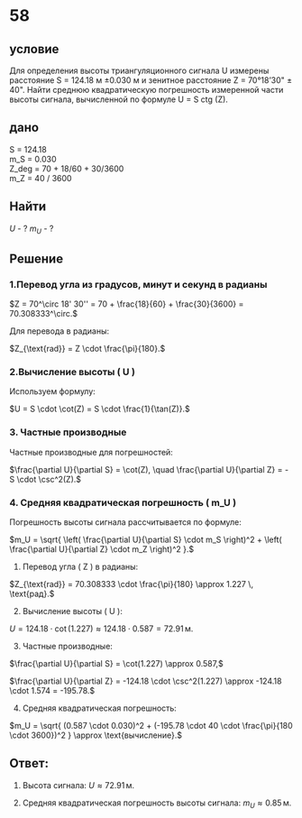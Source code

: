 # 58

## условие

Для определения высоты триангуляционного сигнала U измерены расстояние S = 124.18 м ±0.030 м и зенитное расстояние Z = 70°18’30" ± 40". Найти среднюю квадратическую погрешность измеренной части высоты сигнала, вычисленной по формуле U = S ctg (Z).

## дано

S = 124.18  
m_S = 0.030  
Z_deg = 70 + 18/60 + 30/3600  
m_Z = 40 / 3600

## Найти

$U$ - ?
$m_U$ - ?

## Решение

### 1.Перевод угла из градусов, минут и секунд в радианы
$Z = 70^\circ 18' 30'' = 70 + \frac{18}{60} + \frac{30}{3600} = 70.308333^\circ.$

Для перевода в радианы:

$Z_{\text{rad}} = Z \cdot \frac{\pi}{180}.$


###  2.Вычисление высоты \( U \)
Используем формулу:

$U = S \cdot \cot(Z) = S \cdot \frac{1}{\tan(Z)}.$


### 3. Частные производные
Частные производные для погрешностей:

$\frac{\partial U}{\partial S} = \cot(Z), \quad \frac{\partial U}{\partial Z} = -S \cdot \csc^2(Z).$


### 4. Средняя квадратическая погрешность \( m_U \)
Погрешность высоты сигнала рассчитывается по формуле:

$m_U = \sqrt{
\left( \frac{\partial U}{\partial S} \cdot m_S \right)^2 +
\left( \frac{\partial U}{\partial Z} \cdot m_Z \right)^2
}.$

1. Перевод угла \( Z \) в радианы:

$Z_{\text{rad}} = 70.308333 \cdot \frac{\pi}{180} \approx 1.227 \, \text{рад}.$


2. Вычисление высоты \( U \):

$U = 124.18 \cdot \cot(1.227) \approx 124.18 \cdot 0.587 = 72.91 \, \text{м}.$


3. Частные производные:

$\frac{\partial U}{\partial S} = \cot(1.227) \approx 0.587,$

$\frac{\partial U}{\partial Z} = -124.18 \cdot \csc^2(1.227) \approx -124.18 \cdot 1.574 = -195.78.$


4. Средняя квадратическая погрешность:

$m_U = \sqrt{
(0.587 \cdot 0.030)^2 + (-195.78 \cdot 40 \cdot \frac{\pi}{180 \cdot 3600})^2
} \approx \text{вычисление}.$


## Ответ:
1. Высота сигнала:
   $U \approx 72.91 \, \text{м}.$
   
2. Средняя квадратическая погрешность высоты сигнала:
   $m_U \approx 0.85 \, \text{м}.$
   
   
